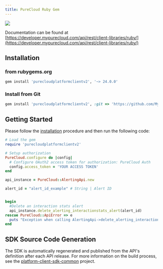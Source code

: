 ```yaml
---
title: PureCloud Ruby Gem
---
```

![](http://ruby-gem-downloads-badge.herokuapp.com/purecloudplatformclientv2?label=24.0.0)

Documentation can be found at [https://developer.mypurecloud.com/api/rest/client-libraries/ruby/](https://developer.mypurecloud.com/api/rest/client-libraries/ruby/)

## Installation

### from rubygems.org

~~~ ruby
gem install 'purecloudplatformclientv2', '~> 24.0.0'
~~~

### Install from Git

~~~ ruby
gem install 'purecloudplatformclientv2', :git => 'https://github.com/MyPureCloud/platform-client-sdk-ruby.git'
~~~

## Getting Started

Please follow the [installation](#installation) procedure and then run the following code:

~~~ ruby
# Load the gem
require 'purecloudplatformclientv2'

# Setup authorization
PureCloud.configure do |config|
  # Configure OAuth2 access token for authorization: PureCloud Auth
  config.access_token = 'YOUR ACCESS TOKEN'
end

api_instance = PureCloud::AlertingApi.new

alert_id = "alert_id_example" # String | Alert ID


begin
  #Delete an interaction stats alert
  api_instance.delete_alerting_interactionstats_alert(alert_id)
rescue PureCloud::ApiError => e
  puts "Exception when calling AlertingApi->delete_alerting_interactionstats_alert: #{e}"
end

~~~

## SDK Source Code Generation

The SDK is automatically regenerated and published from the API's definition after each API release. For more information on the build process, see the [platform-client-sdk-common](https://github.com/MyPureCloud/platform-client-sdk-common) project.
